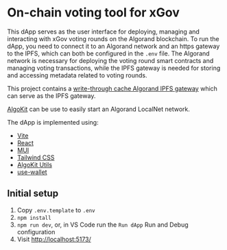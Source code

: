 # On-chain voting tool for xGov

This dApp serves as the user interface for deploying, managing and interacting with xGov voting rounds on the Algorand blockchain. To run the dApp, you need to connect it to an Algorand network and an https gateway to the IPFS, which can both be configured in the `.env` file. The Algorand network is necessary for deploying the voting round smart contracts and managing voting transactions, while the IPFS gateway is needed for storing and accessing metadata related to voting rounds.

This project contains a [write-through cache Algorand IPFS gateway](../voting-metadata-api/README.md) which can serve as the IPFS gateway.

[AlgoKit](https://github.com/algorandfoundation/algokit-cli#install) can be use to easily start an Algorand LocalNet network.

The dApp is implemented using:

- [Vite](https://vitejs.dev/)
- [React](https://react.dev/)
- [MUI](https://mui.com/)
- [Tailwind CSS](https://tailwindcss.com/)
- [AlgoKit Utils](https://github.com/algorandfoundation/algokit-utils-ts)
- [use-wallet](https://github.com/TxnLab/use-wallet)

## Initial setup

1. Copy `.env.template` to `.env`
2. `npm install`
3. `npm run dev`, or, in VS Code run the `Run dApp` Run and Debug configuration
4. Visit <http://localhost:5173/>
